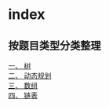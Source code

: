 # index
## 按题目类型分类整理
[一、 树](https://github.com/Fye-valentine/leetcode/tree/master/java%20and%20cpp/Tree)  
[二、 动态规划](https://github.com/Fye-valentine/leetcode/tree/master/java%20and%20cpp/dp)   
[三、 数组](https://github.com/Fye-valentine/leetcode/tree/master/java%20and%20cpp/array)    
[四、 链表](https://github.com/Fye-valentine/leetcode/tree/master/java%20and%20cpp/linklist)    
